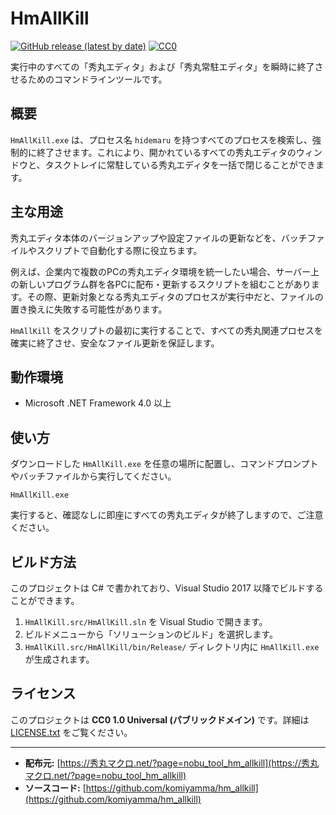# HmAllKill

[![GitHub release (latest by date)](https://img.shields.io/github/v/release/komiyamma/hm_allkill)](https://github.com/komiyamma/hm_allkill/releases/latest)
[![CC0](https://img.shields.io/badge/license-CC0-blue.svg?style=flat)](LICENSE.txt)

実行中のすべての「秀丸エディタ」および「秀丸常駐エディタ」を瞬時に終了させるためのコマンドラインツールです。

## 概要

`HmAllKill.exe` は、プロセス名 `hidemaru` を持つすべてのプロセスを検索し、強制的に終了させます。これにより、開かれているすべての秀丸エディタのウィンドウと、タスクトレイに常駐している秀丸エディタを一括で閉じることができます。

## 主な用途

秀丸エディタ本体のバージョンアップや設定ファイルの更新などを、バッチファイルやスクリプトで自動化する際に役立ちます。

例えば、企業内で複数のPCの秀丸エディタ環境を統一したい場合、サーバー上の新しいプログラム群を各PCに配布・更新するスクリプトを組むことがあります。その際、更新対象となる秀丸エディタのプロセスが実行中だと、ファイルの置き換えに失敗する可能性があります。

`HmAllKill` をスクリプトの最初に実行することで、すべての秀丸関連プロセスを確実に終了させ、安全なファイル更新を保証します。

## 動作環境

*   Microsoft .NET Framework 4.0 以上

## 使い方

ダウンロードした `HmAllKill.exe` を任意の場所に配置し、コマンドプロンプトやバッチファイルから実行してください。

```shell
HmAllKill.exe
```

実行すると、確認なしに即座にすべての秀丸エディタが終了しますので、ご注意ください。

## ビルド方法

このプロジェクトは C# で書かれており、Visual Studio 2017 以降でビルドすることができます。

1.  `HmAllKill.src/HmAllKill.sln` を Visual Studio で開きます。
2.  ビルドメニューから「ソリューションのビルド」を選択します。
3.  `HmAllKill.src/HmAllKill/bin/Release/` ディレクトリ内に `HmAllKill.exe` が生成されます。

## ライセンス

このプロジェクトは **CC0 1.0 Universal (パブリックドメイン)** です。詳細は [LICENSE.txt](LICENSE.txt) をご覧ください。

---

-   **配布元:** [https://秀丸マクロ.net/?page=nobu_tool_hm_allkill](https://秀丸マクロ.net/?page=nobu_tool_hm_allkill)
-   **ソースコード:** [https://github.com/komiyamma/hm_allkill](https://github.com/komiyamma/hm_allkill)

